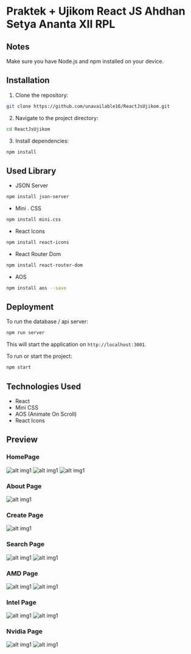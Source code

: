 # Praktek + Ujikom React JS Ahdhan Setya Ananta XII RPL

## Notes

Make sure you have Node.js and npm installed on your device.

## Installation

1. Clone the repository:

```bash
git clone https://github.com/unavailable16/ReactJsUjikom.git
```

2. Navigate to the project directory:

```bash
cd ReactJsUjikom
```

3. Install dependencies:

```bash
npm install
```

## Used Library

- JSON Server
```bash
npm install json-server
```
- Mini . CSS
```bash
npm install mini.css
```
- React Icons
```bash
npm install react-icons
```
- React Router Dom
```bash
npm install react-router-dom
```
- AOS
```bash
npm install aos --save
```

## Deployment

To run the database / api server:

```bash
npm run server
```

This will start the application on `http://localhost:3001`.

To run or start the project:

```bash
npm start
```

## Technologies Used

- React
- Mini CSS
- AOS (Animate On Scroll)
- React Icons

## Preview
### HomePage
![alt img1](https://github.com/unavailable16/ReactJsUjikom/blob/main/Web_Screenshot/MainPage_Top.png)
![alt img1](https://github.com/unavailable16/ReactJsUjikom/blob/main/Web_Screenshot/Main_Page_Sub_Content.png)
![alt img1](https://github.com/unavailable16/ReactJsUjikom/blob/main/Web_Screenshot/Footer.png)

### About Page
![alt img1](https://github.com/unavailable16/ReactJsUjikom/blob/main/Web_Screenshot/About_Page.png)

### Create Page
![alt img1](https://github.com/unavailable16/ReactJsUjikom/blob/main/Web_Screenshot/Create_Page.png)

### Search Page
![alt img1](https://github.com/unavailable16/ReactJsUjikom/blob/main/Web_Screenshot/Search_Page.png)
![alt img1](https://github.com/unavailable16/ReactJsUjikom/blob/main/Web_Screenshot/Search_Page_&_Search_Results.png)

### AMD Page
![alt img1](https://github.com/unavailable16/ReactJsUjikom/blob/main/Web_Screenshot/Amd_Pages.png)
![alt img1](https://github.com/unavailable16/ReactJsUjikom/blob/main/Web_Screenshot/Amd_Detail_Pages.png)

### Intel Page
![alt img1](https://github.com/unavailable16/ReactJsUjikom/blob/main/Web_Screenshot/Intel_Pages.png)
![alt img1](https://github.com/unavailable16/ReactJsUjikom/blob/main/Web_Screenshot/Intel_Detail_Pages.png)

### Nvidia Page
![alt img1](https://github.com/unavailable16/ReactJsUjikom/blob/main/Web_Screenshot/Nvidia_Pages.png)
![alt img1](https://github.com/unavailable16/ReactJsUjikom/blob/main/Web_Screenshot/Nvidia_Detail_Pages.png)
